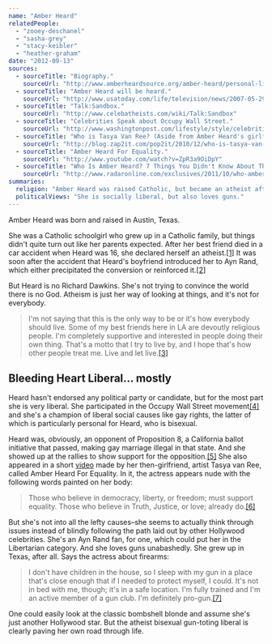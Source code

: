 ```yaml
---
name: "Amber Heard"
relatedPeople:
  - "zooey-deschanel"
  - "sasha-grey"
  - "stacy-keibler"
  - "heather-graham"
date: "2012-09-13"
sources:
  - sourceTitle: "Biography."
    sourceUrl: "http://www.amberheardsource.org/amber-heard/personal-life/"
  - sourceTitle: "Amber Heard will be heard."
    sourceUrl: "http://www.usatoday.com/life/television/news/2007-05-29-amber-heard_N.htm"
  - sourceTitle: "Talk:Sandbox."
    sourceUrl: "http://www.celebatheists.com/wiki/Talk:Sandbox"
  - sourceTitle: "Celebrities Speak about Occupy Wall Street."
    sourceUrl: "http://www.washingtonpost.com/lifestyle/style/celebrities-speak-about-occupy-wall-street/2011/10/27/gIQAJq1rLM_video.html"
  - sourceTitle: "Who is Tasya Van Ree? (Aside from Amber Heard's girlfriend)."
    sourceUrl: "http://blog.zap2it.com/pop2it/2010/12/who-is-tasya-van-ree-aside-from-amber-heards-girlfriend.html"
  - sourceTitle: "Amber Heard For Equality."
    sourceUrl: "http://www.youtube.com/watch?v=ZpR3a9OiDpY"
  - sourceTitle: "Who Is Amber Heard? 7 Things You Didn't Know About The Rum Diary Star."
    sourceUrl: "http://www.radaronline.com/exclusives/2011/10/who-amber-heard-rum-diary-johnny-depp"
summaries:
  religion: "Amber Heard was raised Catholic, but became an atheist after a friend died in a car accident when she was 16."
  politicalViews: "She is socially liberal, but also loves guns."
---
```


Amber Heard was born and raised in Austin, Texas.

She was a Catholic schoolgirl who grew up in a Catholic family, but things didn't quite turn out like her parents expected. After her best friend died in a car accident when Heard was 16, she declared herself an atheist.<a class="source-citation" href="#http%3A%2F%2Fwww.amberheardsource.org%2Famber-heard%2Fpersonal-life%2F" title="Biography.">[1]</a> It was soon after the accident that Heard's boyfriend introduced her to Ayn Rand, which either precipitated the conversion or reinforced it.<a class="source-citation" href="#http%3A%2F%2Fwww.usatoday.com%2Flife%2Ftelevision%2Fnews%2F2007-05-29-amber-heard_N.htm" title="Amber Heard will be heard.">[2]</a>

But Heard is no Richard Dawkins. She's not trying to convince the world there is no God. Atheism is just her way of looking at things, and it's not for everybody.

>I'm not saying that this is the only way to be or it's how everybody should live. Some of my best friends here in LA are devoutly religious people. I'm completely supportive and interested in people doing their own thing. That's a motto that I try to live by, and I hope that's how other people treat me. Live and let live.<a class="source-citation" href="#http%3A%2F%2Fwww.celebatheists.com%2Fwiki%2FTalk%3ASandbox" title="Talk:Sandbox.">[3]</a>

## Bleeding Heart Liberal… mostly

Heard hasn't endorsed any political party or candidate, but for the most part she is very liberal. She participated in the Occupy Wall Street movement<a class="source-citation" href="#http%3A%2F%2Fwww.washingtonpost.com%2Flifestyle%2Fstyle%2Fcelebrities-speak-about-occupy-wall-street%2F2011%2F10%2F27%2FgIQAJq1rLM_video.html" title="Celebrities Speak about Occupy Wall Street.">[4]</a> and she's a champion of liberal social causes like gay rights, the latter of which is particularly personal for Heard, who is bisexual.

Heard was, obviously, an opponent of Proposition 8, a California ballot initiative that passed, making gay marriage illegal in that state. And she showed up at the rallies to show support for the opposition.<a class="source-citation" href="#http%3A%2F%2Fblog.zap2it.com%2Fpop2it%2F2010%2F12%2Fwho-is-tasya-van-ree-aside-from-amber-heards-girlfriend.html" title="Who is Tasya Van Ree? (Aside from Amber Heard&apos;s girlfriend).">[5]</a> She also appeared in a short [video](http://www.youtube.com/watch?v=ZpR3a9OiDpY) made by her then-girlfriend, artist Tasya van Ree, called Amber Heard For Equality. In it, the actress appears nude with the following words painted on her body:

>Those who believe in democracy, liberty, or freedom; must support equality. Those who believe in Truth, Justice, or love; already do.<a class="source-citation" href="#http%3A%2F%2Fwww.youtube.com%2Fwatch%3Fv%3DZpR3a9OiDpY" title="Amber Heard For Equality.">[6]</a>

But she's not into all the lefty causes–she seems to actually think through issues instead of blindly following the path laid out by other Hollywood celebrities. She's an Ayn Rand fan, for one, which could put her in the Libertarian category. And she loves guns unabashedly. She grew up in Texas, after all. Says the actress about firearms:

>I don't have children in the house, so I sleep with my gun in a place that's close enough that if I needed to protect myself, I could. It's not in bed with me, though; it's in a safe location. I'm fully trained and I'm an active member of a gun club. I'm definitely pro-gun.<a class="source-citation" href="#http%3A%2F%2Fwww.radaronline.com%2Fexclusives%2F2011%2F10%2Fwho-amber-heard-rum-diary-johnny-depp" title="Who Is Amber Heard? 7 Things You Didn&apos;t Know About The Rum Diary Star.">[7]</a>

One could easily look at the classic bombshell blonde and assume she's just another Hollywood star. But the atheist bisexual gun-toting liberal is clearly paving her own road through life.